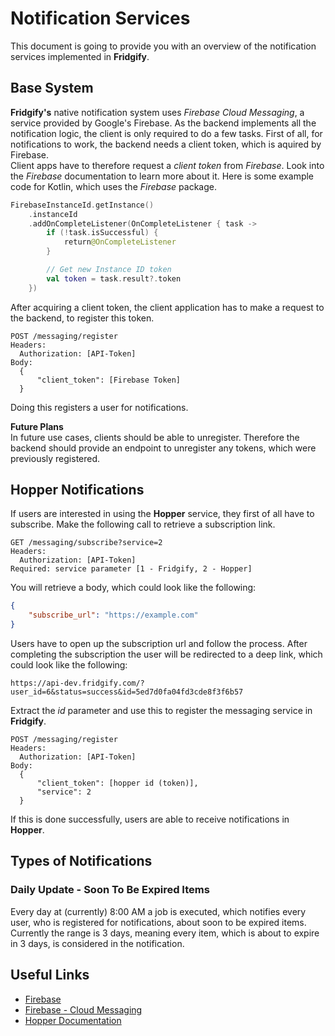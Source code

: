 # Notification Services

This document is going to provide you with an overview of the notification services implemented in **Fridgify**.

## Base System

**Fridgify's** native notification system uses *Firebase Cloud Messaging*, a service provided by Google's Firebase. As the backend implements all the notification logic, the client is only required to do a few tasks. First of all, for notifications to work, the backend needs a client token, which is aquired by Firebase. <br>
Client apps have to therefore request a *client token* from *Firebase*. Look into the *Firebase* documentation to learn more about it. Here is some example code for Kotlin, which uses the *Firebase* package.
```kotlin
FirebaseInstanceId.getInstance()
    .instanceId
    .addOnCompleteListener(OnCompleteListener { task ->
        if (!task.isSuccessful) {
            return@OnCompleteListener
        }

        // Get new Instance ID token
        val token = task.result?.token
    })
```
After acquiring a client token, the client application has to make a request to the backend, to register this token. 
```
POST /messaging/register
Headers:
  Authorization: [API-Token]
Body:
  {
      "client_token": [Firebase Token]
  }
```
Doing this registers a user for notifications. <br/>

**Future Plans**<br/>
In future use cases, clients should be able to unregister. Therefore the backend should provide an endpoint to unregister any tokens, which were previously registered.

## Hopper Notifications

If users are interested in using the **Hopper** service, they first of all have to subscribe. Make the following call to retrieve a subscription link.
```
GET /messaging/subscribe?service=2
Headers:
  Authorization: [API-Token]
Required: service parameter [1 - Fridgify, 2 - Hopper]
```
You will retrieve a body, which could look like the following:
```json
{
    "subscribe_url": "https://example.com"
}
```
Users have to open up the subscription url and follow the process. After completing the subscription the user will be redirected to a deep link, which could look like the following:
```
https://api-dev.fridgify.com/?user_id=6&status=success&id=5ed7d0fa04fd3cde8f3f6b57
```
Extract the *id* parameter and use this to register the messaging service in **Fridgify**.
```
POST /messaging/register
Headers:
  Authorization: [API-Token]
Body:
  {
      "client_token": [hopper id (token)],
      "service": 2
  }
```
If this is done successfully, users are able to receive notifications in **Hopper**.

## Types of Notifications

### Daily Update - Soon To Be Expired Items

Every day at (currently) 8:00 AM a job is executed, which notifies every user, who is registered for notifications, about soon to be expired items. Currently the range is 3 days, meaning every item, which is about to expire in 3 days, is considered in the notification. 

## Useful Links

* [Firebase](https://firebase.google.com/)
* [Firebase - Cloud Messaging](https://firebase.google.com/docs/cloud-messaging)
* [Hopper Documentation](https://developer.hoppercloud.net/#/)
